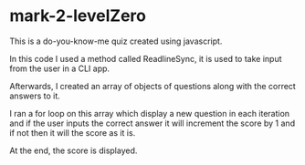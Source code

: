 # mark-2-levelZero
This is a do-you-know-me quiz created using javascript.

In this code I used a method called ReadlineSync, it is used to take input from the user in a CLI app.

Afterwards, I created an array of objects of questions along with the correct answers to it.

I ran a for loop on this array which display a new question in each iteration and if the user inputs
the correct answer it will increment the score by 1 and if not then it will the score as it is.

At the end, the score is displayed.
